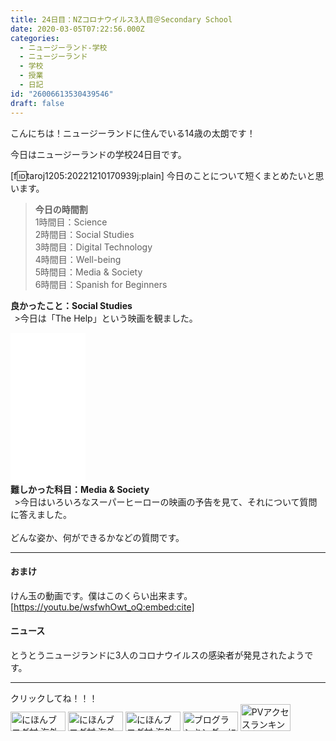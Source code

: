 ```yaml
---
title: 24日目：NZコロナウイルス3人目＠Secondary School
date: 2020-03-05T07:22:56.000Z
categories:
  - ニュージーランド-学校
  - ニュージーランド
  - 学校
  - 授業
  - 日記
id: "26006613530439546"
draft: false
---
```

こんにちは！ニュージーランドに住んでいる14歳の太朗です！

今日はニュージーランドの学校24日目です。

[f:id:taroj1205:20221210170939j:plain]
今日のことについて短くまとめたいと思います。<br />

> <b>今日の時間割</b><br />
> 1時間目：Science<br />
> 2時間目：Social Studies<br />
> 3時間目：Digital Technology<br />
> 4時間目：Well-being<br />
> 5時間目：Media & Society<br />
> 6時間目：Spanish for Beginners<br />

<!-- more -->

<b><i class="fas fa-laugh"></i></i>良かったこと：Social Studies</b><br />
&thinsp; >今日は「The Help」という映画を観ました。<br />
<iframe style="width:120px;height:240px;" marginwidth="0" marginheight="0" scrolling="no" frameborder="0" src="//rcm-fe.amazon-adsystem.com/e/cm?lt1=_blank&bc1=000000&IS2=1&bg1=FFFFFF&fc1=000000&lc1=0000FF&t=taroj1205-hatena-22&language=ja_JP&o=9&p=8&l=as4&m=amazon&f=ifr&ref=as_ss_li_til&asins=B00G7XMH4G&linkId=9fbbcb230502e340f80385fb3a044aed"></iframe><br />
<b><i class="fas fa-dizzy"></i>難しかった科目：Media & Society</b><br />
&thinsp;  >今日はいろいろなスーパーヒーローの映画の予告を見て、それについて質問に答えました。<br />
<br />
どんな姿か、何ができるかなどの質問です。


<hr />

#### おまけ
けん玉の動画です。僕はこのくらい出来ます。
[https://youtu.be/wsfwhOwt_oQ:embed:cite]

#### <i class="fas fa-newspaper"></i>ニュース
とうとうニュージランドに3人のコロナウイルスの感染者が発見されたようです。


<hr />
クリックしてね！！！<br />
<a href="https://overseas.blogmura.com/ranking/in?p_cid=10927073" target="_blank" ><img src="https://b.blogmura.com/overseas/88_31.gif" width="88" height="31" border="0" alt="にほんブログ村 海外生活ブログへ" /></a>
<a href="https://overseas.blogmura.com/cebu/ranking/in?p_cid=10927073" target="_blank" ><img src="https://b.blogmura.com/overseas/cebu/88_31.gif" width="88" height="31" border="0" alt="にほんブログ村 海外生活ブログ セブ島情報へ" /></a>
<a href="https://overseas.blogmura.com/newzealand/ranking/in?p_cid=10927073" target="_blank" ><img src="https://b.blogmura.com/overseas/newzealand/88_31.gif" width="88" height="31" border="0" alt="にほんブログ村 海外生活ブログ ニュージーランド情報へ" /></a>
<a href="https://blogmura.com/ranking/in?p_cid=10927073" target="_blank"><img src="https://b.blogmura.com/88_31.gif" width="88" height="31" border="0" alt="ブログランキング・にほんブログ村へ" /></a>
<a href="https://blogmura.com/profiles/10927073?p_cid=10927073"><img src="https://blogparts.blogmura.com/parts_image/user/pv10927073.gif"  width="80" height="43.5" border="0" alt="PVアクセスランキング にほんブログ村" /></a>
